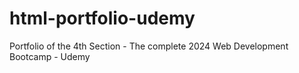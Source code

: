 # html-portfolio-udemy
Portfolio of the 4th Section - The complete 2024 Web Development Bootcamp - Udemy
